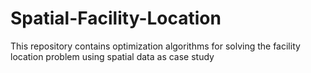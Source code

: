 # Spatial-Facility-Location
This repository contains optimization algorithms for solving the facility location problem using spatial data as case study
